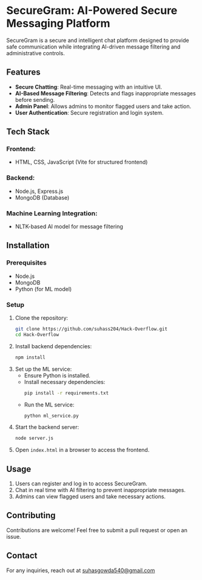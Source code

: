 # SecureGram: AI-Powered Secure Messaging Platform


SecureGram is a secure and intelligent chat platform designed to provide safe communication while integrating AI-driven message filtering and administrative controls.

## Features
- **Secure Chatting**: Real-time messaging with an intuitive UI.
- **AI-Based Message Filtering**: Detects and flags inappropriate messages before sending.
- **Admin Panel**: Allows admins to monitor flagged users and take action.
- **User Authentication**: Secure registration and login system.

## Tech Stack
### Frontend:
- HTML, CSS, JavaScript (Vite for structured frontend)

### Backend:
- Node.js, Express.js
- MongoDB (Database)

### Machine Learning Integration:
- NLTK-based AI model for message filtering

## Installation
### Prerequisites
- Node.js
- MongoDB
- Python (for ML model)

### Setup
1. Clone the repository:
   ```sh
   git clone https://github.com/suhass204/Hack-Overflow.git
   cd Hack-Overflow
   ```
2. Install backend dependencies:
   ```sh
   npm install
   ```
3. Set up the ML service:
   - Ensure Python is installed.
   - Install necessary dependencies:
     ```sh
     pip install -r requirements.txt
     ```
   - Run the ML service:
     ```sh
     python ml_service.py
     ```
4. Start the backend server:
   ```sh
   node server.js
   ```
5. Open `index.html` in a browser to access the frontend.

## Usage
1. Users can register and log in to access SecureGram.
2. Chat in real time with AI filtering to prevent inappropriate messages.
3. Admins can view flagged users and take necessary actions.

## Contributing
Contributions are welcome! Feel free to submit a pull request or open an issue.

## Contact
For any inquiries, reach out at suhasgowda540@gmail.com

